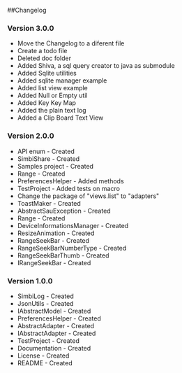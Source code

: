 ##Changelog

### Version 3.0.0
 - Move the Changelog to a diferent file
 - Create a todo file
 - Deleted doc folder
 - Added Shiva, a sql query creator to java as submodule
 - Added Sqlite utilities
 - Added sqlite manager example
 - Added list view example
 - Added Null or Empty util
 - Added Key Key Map
 - Added the plain text log
 - Added a Clip Board Text View

### Version 2.0.0
 - API enum - Created
 - SimbiShare - Created
 - Samples project - Created
 - Range - Created
 - PreferencesHelper - Added methods
 - TestProject - Added tests on macro
 - Change the package of "views.list" to "adapters"
 - ToastMaker - Created
 - AbstractSauException - Created
 - Range - Created
 - DeviceInformationsManager - Created
 - ResizeAnimation - Created
 - RangeSeekBar - Created
 - RangeSeekBarNumberType - Created
 - RangeSeekBarThumb - Created
 - IRangeSeekBar - Created

### Version 1.0.0
 - SimbiLog - Created
 - JsonUtils - Created
 - IAbstractModel - Created
 - PreferencesHelper - Created
 - AbstractAdapter - Created
 - IAbstractAdapter - Created
 - TestProject - Created
 - Documentation - Created
 - License - Created
 - README - Created
